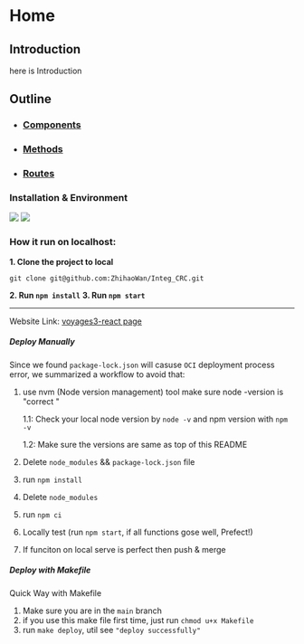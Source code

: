 # Home

## Introduction
here is Introduction

## Outline  

* ### [Components](./Components_Home.md) 

* ### [Methods](./Methods_Home.md)

* ### [Routes](./Routes.md)

### Installation & Environment
[![](https://img.shields.io/badge/npm-v8.12.2-brightgreen)](https://shields.io)  [![](https://img.shields.io/badge/node-v16.15.1-orange)](https://shields.io)
### How it run on localhost:
**1. Clone the project to local**

```
git clone git@github.com:ZhihaoWan/Integ_CRC.git
```
**2. Run `npm install`** 
**3. Run `npm start`** 

----
Website Link: [voyages3-react page](https://voyages3-react.crc.rice.edu)

##### Deploy Manually

  Since we found `package-lock.json` will casuse `OCI` deployment process error, we summarized a workflow to avoid that:

1. use nvm (Node version management) tool make sure node -version is "correct <same version everybody>"
 
    1.1: Check your local node version by `node -v` and npm version with `npm -v`
 
    1.2: Make sure the versions are same as top of this README

2. Delete `node_modules` && `package-lock.json` file
3. run `npm install`
4. Delete `node_modules` 
5. run `npm ci` 
6. Locally test (run `npm start`, if all functions gose well, Prefect!)
7. If funciton on local serve is perfect then push & merge


##### Deploy with Makefile
Quick Way with Makefile

1. Make sure you are in the `main` branch
2. if you use this make file first time, just run `chmod u+x Makefile`
3. run `make deploy`, util see `"deploy successfully"`
